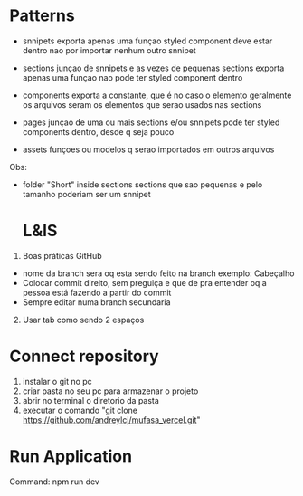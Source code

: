   # Patterns

- snnipets
	exporta apenas uma funçao
	styled component deve estar dentro
	nao por importar nenhum outro snnipet

- sections
	junçao de snnipets e as vezes de pequenas sections
	exporta apenas uma funçao
	nao pode ter styled component dentro

- components
	exporta a constante, que é no caso o elemento
	geralmente os arquivos seram os elementos que serao usados nas sections

- pages
	junçao de uma ou mais sections e/ou snnipets
	pode ter styled components dentro, desde q seja pouco

- assets
	funçoes ou modelos q serao importados em outros arquivos

Obs:
- folder "Short" inside sections
	sections que sao pequenas e pelo tamanho poderiam ser um snnipet
  
  # L&IS
1. Boas práticas GitHub
  - nome da branch sera oq esta sendo feito na branch
      exemplo: Cabeçalho
  - Colocar commit direito, sem preguiça e que de pra entender oq a pessoa está fazendo a partir do commit
  - Sempre editar numa branch secundaria
2. Usar tab como sendo 2 espaços
  
  # Connect repository
1. instalar o git no pc
2. criar pasta no seu pc para armazenar o projeto
3. abrir no terminal o diretorio da pasta
4. executar o comando "git clone https://github.com/andreylcj/mufasa_vercel.git"

  # Run Application
Command: npm run dev
